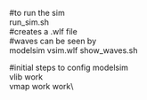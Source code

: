 #to run the sim\
run_sim.sh\
#creates a .wlf file\
#waves can be seen by\
modelsim vsim.wlf
show_waves.sh

#initial steps to config modelsim\
vlib work\
vmap work work\